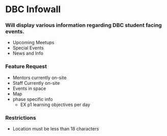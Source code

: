 # DBC Infowall

### Will display various information regarding DBC student facing events.

  - Upcoming Meetups
  - Special Events
  - News and Info

### Feature Request
- Mentors currently on-site
- Staff Currently on-site
- Events in space
- Map
- phase specific info
  - EX p1 learning objectives per day

### Restrictions
- Location must be less than 18 characters
